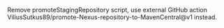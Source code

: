 Remove promoteStagingRepository script, use external GitHub action ViliusSutkus89/promote-Nexus-repository-to-MavenCentral@v1 instead.